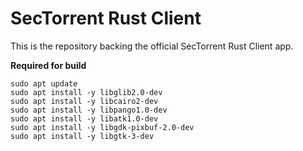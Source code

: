 # SecTorrent Rust Client

This is the repository backing the official SecTorrent Rust Client app.

**Required for build**
```
sudo apt update
sudo apt install -y libglib2.0-dev
sudo apt install -y libcairo2-dev
sudo apt install -y libpango1.0-dev
sudo apt install -y libatk1.0-dev
sudo apt install -y libgdk-pixbuf-2.0-dev
sudo apt install -y libgtk-3-dev
```
